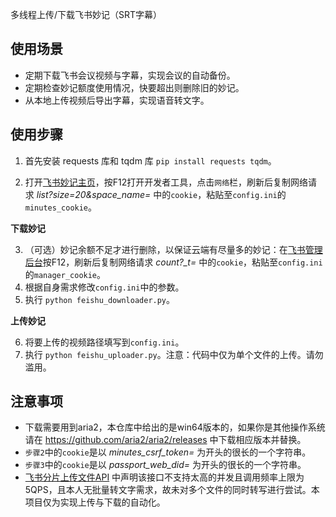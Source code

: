 多线程上传/下载飞书妙记（SRT字幕）

## 使用场景

- 定期下载飞书会议视频与字幕，实现会议的自动备份。
- 定期检查妙记额度使用情况，快要超出则删除旧的妙记。
- 从本地上传视频后导出字幕，实现语音转文字。

## 使用步骤

1. 首先安装 requests 库和 tqdm 库 `pip install requests tqdm`。
  
2. 打开[飞书妙记主页](https://meetings.feishu.cn/minutes/home)，按F12打开开发者工具，点击`网络`栏，刷新后复制网络请求 *list?size=20&space_name=* 中的`cookie`，粘贴至`config.ini`的`minutes_cookie`。

**下载妙记**

3. （可选）妙记余额不足才进行删除，以保证云端有尽量多的妙记：在[飞书管理后台](https://home.feishu.cn/admin/index)按F12，刷新后复制网络请求 *count?_t=* 中的`cookie`，粘贴至`config.ini`的`manager_cookie`。
4. 根据自身需求修改`config.ini`中的参数。
5. 执行 `python feishu_downloader.py`。

**上传妙记**

6. 将要上传的视频路径填写到`config.ini`。
7. 执行 `python feishu_uploader.py`。注意：代码中仅为单个文件的上传。请勿滥用。

## 注意事项

- 下载需要用到aria2，本仓库中给出的是win64版本的，如果你是其他操作系统请在 https://github.com/aria2/aria2/releases 中下载相应版本并替换。
- `步骤2`中的`cookie`是以 *minutes_csrf_token=* 为开头的很长的一个字符串。
- `步骤3`中的`cookie`是以 *passport_web_did=* 为开头的很长的一个字符串。
- [飞书分片上传文件API](https://open.feishu.cn/document/server-docs/docs/drive-v1/upload/multipart-upload-file-/introduction) 中声明该接口不支持太高的并发且调用频率上限为5QPS，且本人无批量转文字需求，故未对多个文件的同时转写进行尝试。本项目仅为实现上传与下载的自动化。
